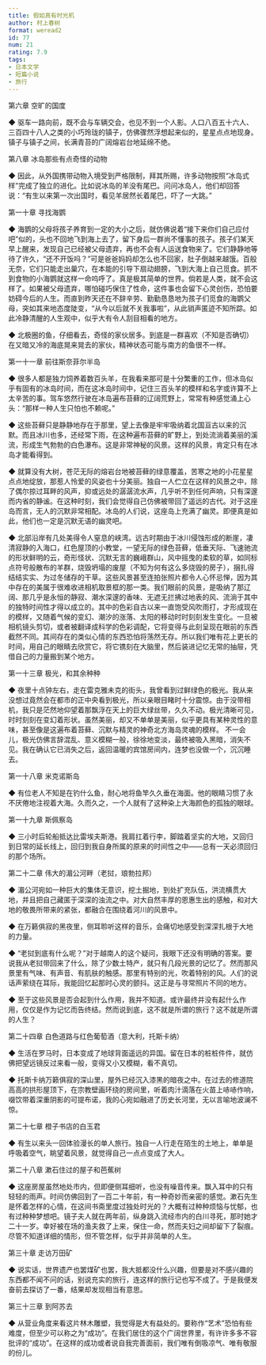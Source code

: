 ```yaml
---
title: 假如真有时光机
author: 村上春树
format: weread2
id: 77
num: 21
rating: 7.9
tags:
- 日本文学
- 短篇小说
- 旅行
---
```


第六章 空旷的国度

◆ 驱车一路向前，既不会与车辆交会，也见不到一个人影。人口八百五十六人、三百四十八人之类的小巧玲珑的镇子，仿佛骤然浮想起来似的，星星点点地现身。镇子与镇子之间，长满青苔的广阔熔岩台地延绵不绝。


第八章 冰岛那些有点奇怪的动物

◆ 因此，从外国携带动物入境受到严格限制，拜其所赐，许多动物按照“冰岛式样”完成了独立的进化。比如说冰岛的羊没有尾巴。问问冰岛人，他们却回答说：“有生以来第一次出国时，看见羊居然长着尾巴，吓了一大跳。”


第一十章 寻找海鹦

◆ 海鹦的父母将孩子养育到一定的大小之后，就仿佛说着“接下来你们自己应付吧”似的，头也不回地飞到海上去了，留下身后一群尚不懂事的孩子。孩子们某天早上醒来，发现自己已经被父母遗弃，再也不会有人运送食物来了。它们静静地等待了许久，“还不开饭吗？”可是爸爸妈妈却怎么也不回家，肚子倒越来越饿。百般无奈，它们只能走出巢穴，在本能的引导下扇动翅膀，飞到大海上自己觅食。抓不到食物的小海鹦就这样一命呜呼了。真是极其简单的世界。倘若是人类，就不会这样了。如果被父母遗弃，哪怕碰巧保住了性命，这件事也会留下心灵创伤，恐怕要妨碍今后的人生。而直到昨天还在不辞辛劳、勤勤恳恳地为孩子们觅食的海鹦父母，突如其来地态度陡变，“从今以后就不关我事啦”，从此销声匿迹不知所踪。如此冷静清醒的人生观中，似乎大有令人刮目相看的地方。

◆ 北极圈的鱼，仔细看去，奇怪的家伙居多。到底是一群喜欢（不知是否确切）在又暗又冷的海底晃来晃去的家伙，精神状态可能与南方的鱼很不一样。


第一十一章 前往斯奈菲尔半岛

◆ 很多人都是独力饲养着数百头羊，在我看来那可是十分繁重的工作，但冰岛似乎有固有的冰岛时间，而在这冰岛时间中，记住三百头羊的模样和名字或许算不上太辛苦的事。驾车悠然行驶在冰岛遍布苔藓的辽阔荒野上，常常有种感觉涌上心头：“那样一种人生只怕也不赖呢。”

◆ 这些苔藓只是静静地存在于那里，望上去像是牢牢吸纳着北国亘古以来的沉默。而且冰川也多，还经常下雨，在这种遍布苔藓的旷野上，到处流淌着美丽的溪流，形成生气勃勃的白色瀑布。这是非常神秘的风景。这样的风景，肯定只有在冰岛才能看得到。

◆ 就算没有大树，苍茫无际的熔岩台地被苔藓的绿意覆盖，苦寒之地的小花星星点点地绽放，那惹人怜爱的风姿也十分美丽。独自一人伫立在这样的风景之中，除了偶尔掠过耳畔的风声，抑或远处的潺潺流水声，几乎听不到任何声响，只有深邃而内省的静谧。在这种时刻，我们会觉得自己仿佛被带回了遥远的古代。对于这座岛而言，无人的沉默非常相配。冰岛的人们说，这座岛上充满了幽灵。即便真是如此，他们也一定是沉默无语的幽灵吧。

◆ 北部沿岸有几处美得令人窒息的峡湾。远古时期由于冰川侵蚀形成的断崖，凄清寂静的入海口，红色屋顶的小教堂，一望无际的绿色苔藓，低垂天际、飞速驰流的形状鲜明的云，奇形怪状、沉默无言的巍峨群山，风中摇曳的柔软的草，如同标点符号般散布的羊群，烧毁坍塌的废屋（不知为何有这么多烧毁的房子），捆扎得结结实实、为过冬储存的干草。这些风景甚至连拍张照片都令人心怀忌惮，因为其中存在的美属于很难收进相机取景框的那一类。我们眼前的风景，是吸纳了那辽阔、那几乎是永恒的静寂、潮水深邃的香味、无遮无拦拂过地表的风、流淌于其中的独特时间性才得以成立的。其中的色彩自古以来一直饱受风吹雨打，才形成现在的模样，又随着气候的变幻、潮汐的涨落、太阳的移动时时刻刻发生变化。一旦被相机镜头剪切，或者被翻译成科学的色彩调配，它将变得与此刻呈现在眼前的东西截然不同。其间存在的类似心情的东西恐怕将荡然无存。所以我们唯有花上更长的时间，用自己的眼睛去欣赏它，将它镌刻在大脑里，然后装进记忆无常的抽屉，凭借自己的力量搬到某个地方。


第一十三章 极光，和其余种种

◆ 夜里十点钟左右，走在雷克雅未克的街头，我曾看到过鲜绿色的极光。我从来没想过竟然会在都市的正中央看到极光，所以亲眼目睹时十分震惊。由于没带相机，我只是茫然地仰望着那飘浮在天上的巨大绿丝带，久久不动。极光清晰可见，时时刻刻在变幻着形状。虽然美丽，却又不单单是美丽，似乎更具有某种灵性的意味，甚至像是这遍布着苔藓、沉默与精灵的神奇北方海岛灵魂的模样。
不一会儿，极光仿佛言辞混乱、意义模糊一般，徐徐地变淡，最终被吸入黑暗，消失不见。我在确认它已消失之后，返回温暖的宾馆房间内，连梦也没做一个，沉沉睡去。


第一十八章 米克诺斯岛

◆ 有位老人不知是在钓什么鱼，耐心地将鱼竿久久垂在海面。他的眼睛习惯了永不厌倦地注视着大海。久而久之，一个人就有了这种染上大海颜色的孤独的眼球。


第一十九章 斯佩察岛

◆ 三小时后轮船抵达比雷埃夫斯港。我肩扛着行李，脚踏着坚实的大地，又回归到日常的延长线上，回归到我自身所属的原来的时间性之中——总有一天必须回归的那个场所。


第二十二章 伟大的湄公河畔（老挝，琅勃拉邦）

◆ 湄公河宛如一种巨大的集体无意识，挖土掘地，到处扩充队伍，洪流横贯大地，并且把自己藏匿于深深的浊流之中。对大自然丰厚的恩惠生出的感触，和对大地的敬畏所带来的紧张，都融合在围绕着河川的风景中。

◆ 在万籁俱寂的黑夜里，侧耳聆听这样的音乐，会痛切地感受到深深扎根于大地的力量。

◆ “老挝到底有什么呢？”对于越南人的这个疑问，我眼下还没有明确的答案。要说我从老挝带回来了什么，除了少数土特产，就只有几段光景的记忆了。然而那风景里有气味、有声音、有肌肤的触感。那里有特别的光，吹着特别的风。人们的说话声萦绕在耳际，我能回忆起那时心灵的颤抖。这正是与寻常照片不同的地方。

◆ 至于这些风景是否会起到什么作用，我并不知道。或许最终并没有起什么作用，仅仅是作为记忆而告终结。然而说到底，这不就是所谓的旅行？这不就是所谓的人生？



第二十四章 白色道路与红色葡萄酒（意大利，托斯卡纳）

◆ 生活在罗马时，日本变成了地球背面遥远的异国。留在日本的桩桩件件，就仿佛把望远镜反过来看一般，变得又小又模糊，看不真切。

◆ 托斯卡纳万籁俱寂的深山里，屋外已经沉入漆黑的暗夜之中。在过去的修道院高高的拱形屋顶下，在宗教壁画环绕的房间里，听着肉汁滴落在火苗上哧哧作响，啜饮带着深重阴影的可提布诺，我的心宛如融进了历史长河里，无以言喻地波澜不惊。


第二十七章 橙子书店的白玉君

◆ 有生以来头一回体验漫长的单人旅行。独自一人行走在陌生的土地上，单单是呼吸着空气，眺望着风景，就觉得自己一点点变成了大人。


第二十八章 漱石住过的屋子和芭蕉树

◆ 这座房屋虽然地处市内，但即便侧耳细听，也没有噪音传来。飘入耳中的只有轻轻的雨声。时间仿佛回到了一百二十年前，有一种奇妙而亲密的感觉。漱石先生是怀着怎样的心情，在这间书斋里度过独处时光的？大概有过种种烦恼与忧郁，也有过种种梦想吧。镜子夫人就在两年前，纵身跳入流经市内的白川寻死，那时她才二十一岁。幸好被在场的渔夫救了上来，保住一命，然而夫妇之间却留下了裂痕。尽管不知道详细的情形，但不管怎样，似乎并非简单的人生。


第三十章 走访万田矿

◆ 说实话，世界遗产也罢煤矿也罢，我大抵都没什么兴趣，但要是对不感兴趣的东西都不闻不问的话，别说充实的旅行，连这样的旅行记也写不成了。于是我便发奋前去探访了一番，结果却发现相当有意思。


第三十三章 到阿苏去

◆ 从营业角度来看这片林木雕塑，我觉得是大有益处的。要称作“艺术”恐怕有些难度，但至少可以称之为“成功”。在我们居住的这个广阔世界里，有许许多多不容批评的“成功”。在这样的成功或者说自我完善面前，我们唯有倒吸凉气、唯有敬服的份儿。
